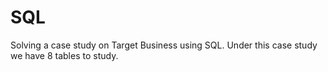# SQL
Solving a case study on Target Business using SQL. 
Under this case study we have 8 tables to study.
